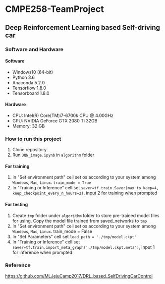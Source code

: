 # CMPE258-TeamProject
## Deep Reinforcement Learning based Self-driving car
### Software and Hardware
#### Software
* Windows10 (64-bit)
* Python 3.6
* Anaconda 5.2.0
* Tensorflow 1.8.0
* Tensorboard 1.8.0
#### Hardware
* CPU: Intel(R) Core(TM)i7-6700k CPU @ 4.00GHz
* GPU: NVIDIA GeForce GTX 2080 Ti 32GB
* Memory: 32 GB

### How to run this project
1. Clone repository
2. Run `DQN_image.ipynb` in `algorithm` folder

#### For training
1. In "Set environment path" cell set os according to your system among `Windows`, `Mac`, `Linux`. `train_mode = True`
2. In "Training or Inference" cell set `saver=tf.train.Saver(max_to_keep=4, keep_checkpoint_every_n_hours=2)`, input 2 for training when prompted

#### For testing
1. Create `tmp` folder under `algorithm` folder to store pre-trained model files for using. Copy the model file trained from saved_networks to `tmp`
2. In "Set environment path" cell set os according to your system among `Windows`, `Mac`, `Linux`. train_mode = False
3. In "Set Parameters" cell set `load_path = './tmp/model.ckpt'`
4. In "Training or Inference" cell set `saver=tf.train.import_meta_graph('./tmp/model.ckpt.meta')`, input 1 for inference when prompted


### Reference
https://github.com/MLJejuCamp2017/DRL_based_SelfDrivingCarControl
